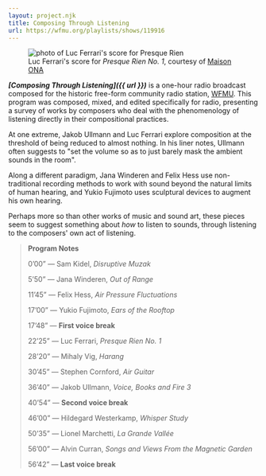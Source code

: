 ```yaml
---
layout: project.njk
title: Composing Through Listening
url: https://wfmu.org/playlists/shows/119916
---
```

<figure class="figure-medium">
  <img src="https://maison-ona.com/img/works/116_slideshow_4.jpg" alt="photo of Luc Ferrari's score for Presque Rien">
  <figcaption>Luc Ferrari's score for <em>Presque Rien No. 1</em>, courtesy of <a href="https://maison-ona.com/catalog-0059ONA">Maison ONA</a></figcaption>
</figure>

_**[Composing Through Listening]({{ url }})**_ is a one-hour radio broadcast composed for the historic free-form community radio station, [WFMU](https://wfmu.org/). This program was composed, mixed, and edited specifically for radio, presenting a survey of works by composers who deal with the phenomenology of listening directly in their compositional practices. 

At one extreme, Jakob Ullmann and Luc Ferrari explore composition at the threshold of being reduced to almost nothing. In his liner notes, Ullmann often suggests to "set the volume so as to just barely mask the ambient sounds in the room".

Along a different paradigm, Jana Winderen and Felix Hess use non-traditional recording methods to work with sound beyond the natural limits of human hearing, and Yukio Fujimoto uses sculptural devices to augment his own hearing.

Perhaps more so than other works of music and sound art, these pieces seem to suggest something about _how_ to listen to sounds, through listening to the composers' own act of listening.

<blockquote style="display: block">

  **Program Notes**

  0’00” — Sam Kidel, _Disruptive Muzak_

  5’50” — Jana Winderen, _Out of Range_

  11’45” — Felix Hess, _Air Pressure Fluctuations_

  17’00” — Yukio Fujimoto, _Ears of the Rooftop_

  17’48” — **First voice break**

  22’25” — Luc Ferrari, _Presque Rien No. 1_

  28’20” — Mihaly Vig, _Harang_

  30’45” — Stephen Cornford, _Air Guitar_

  36’40” — Jakob Ullmann, _Voice, Books and Fire 3_

  40’54” — **Second voice break**

  46’00” — Hildegard Westerkamp, _Whisper Study_

  50’35” — Lionel Marchetti, _La Grande Vallée_

  56’00” — Alvin Curran, _Songs and Views From the Magnetic Garden_

  56’42” — **Last voice break**
</blockquote>